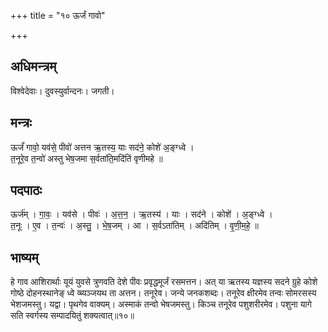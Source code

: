 +++
title = "१० ऊर्जं गावो"

+++
## अधिमन्त्रम्
विश्वेदेवाः। दुवस्युर्वान्दनः। जगती।

## मन्त्रः
ऊर्जं॑ गावो॒ यव॑से॒ पीवो॑ अत्तन ऋ॒तस्य॒ याः सद॑ने॒ कोशे॑ अ॒ङ्ग्ध्वे ।  
त॒नूरे॒व त॒न्वो॑ अस्तु भेष॒जमा स॒र्वता॑ति॒मदि॑तिं वृणीमहे ॥

## पदपाठः
ऊर्ज॑म् । गा॒वः॒ । यव॑से । पीवः॑ । अ॒त्त॒न॒ । ऋ॒तस्य॑ । याः । सद॑ने । कोशे॑ । अ॒ङ्ग्ध्वे ।  
त॒नूः । ए॒व । त॒न्वः॑ । अ॒स्तु॒ । भे॒ष॒जम् । आ । स॒र्वऽता॑तिम् । अदि॑तिम् । वृ॒णी॒म॒हे॒ ॥

## भाष्यम्
हे गाव आशिरार्थाः यूयं युवसे त्रुणवति देशे पीवः प्रवृद्धमूर्जं रसमत्तन। अत् या ऋतस्य यज्ञस्य सदने ग्रुहे कोशे गोष्ठे दोहनस्थानेङ् ध्वे व्ब्यञ्जयथ ता अत्तन। तनूरेव। जन्ये जनकशब्दः। तनूरेव क्षीरमेव तन्वः सोमरसस्य भेशजमस्तु। यद्वा। पृथगेव वाक्यम्। अस्माकं तन्वो भेषजमस्तु। किञ्च तनूरेव पशुशरीरमेव। पशुना यागे सति स्वर्गस्य सम्पादयितुं शक्यत्वात्॥१०॥